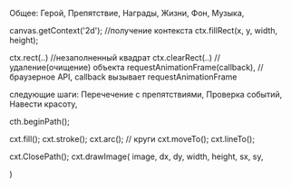 Общее:
Герой,
Препятствие,
Награды,
Жизни,
Фон,
Музыка,






canvas.getContext('2d'); //получение контекста
ctx.fillRect(x, y, width, height);

ctx.rect(..) //незаполненный квадрат
ctx.clearRect(..) // удаление(очищение) объекта
requestAnimationFrame(callback), //браузерное API, callback вызывает
requestAnimationFrame 

следующие шаги: 
Перечечение с препятствиями,
Проверка событий,
Навести красоту,

cth.beginPath();

cxt.fill();
cxt.stroke();
сxt.arc(); // круги
cxt.moveTo();
cxt.lineTo();

cxt.ClosePath();
cxt.drawImage(
image,
dx,
dy,
width,
height,
sx,
sy,

)
